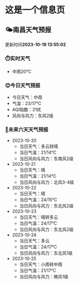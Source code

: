 # 这是一个信息页 
## 🌤️**南昌**天气预报
更新时间**2023-10-19 13:55:02**
### ⏱️实时天气
- 中雨20℃
### 😊今日天气预报
- 今日天气：中雨
- 气温：23/17℃
- AQI指数：21优
- 风向与风力：东风2级
### 🤩未来六天天气预报
- 2023-10-20
  - 当日天气：多云转晴
  - 当日气温：21/14℃
  - 当日风向与风力：东南风2级
- 2023-10-21
  - 当日天气：晴
  - 当日气温：21/14℃
  - 当日风向与风力：北风3-4级
- 2023-10-22
  - 当日天气：晴
  - 当日气温：24/15℃
  - 当日风向与风力：东北风2级
- 2023-10-23
  - 当日天气：晴转多云
  - 当日气温：24/17℃
  - 当日风向与风力：东北风2级
- 2023-10-24
  - 当日天气：多云
  - 当日气温：24/17℃
  - 当日风向与风力：东北风1级
- 2023-10-25
  - 当日天气：小雨转中雨
  - 当日气温：21/17℃
  - 当日风向与风力：微风1级

